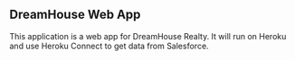 DreamHouse Web App
------------------

This application is a web app for DreamHouse Realty. It will run on Heroku and use Heroku Connect to get data from Salesforce.
